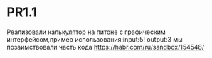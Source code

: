 # PR1.1
Реализовали калькулятор на питоне с графическим интерфейсом,пример использования:input:5! output:3
мы позаимствовали часть кода https://habr.com/ru/sandbox/154548/
